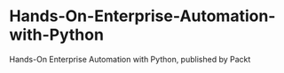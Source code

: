 # Hands-On-Enterprise-Automation-with-Python
Hands-On Enterprise Automation with Python, published by Packt
